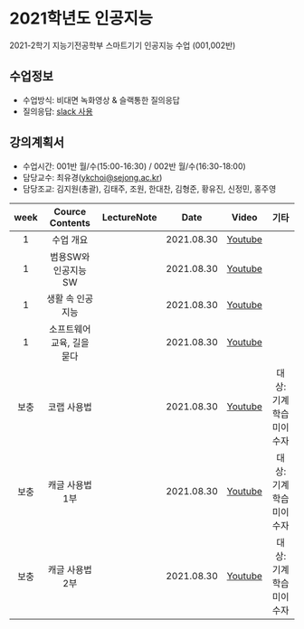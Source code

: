 # 2021학년도 인공지능
2021-2학기 지능기전공학부 스마트기기 인공지능 수업 (001,002반)


## 수업정보
- 수업방식: 비대면 녹화영상 & 슬랙통한 질의응답
- 질의응답: [slack 사용](https://2021-artificialintelligence.slack.com)

## 강의계획서
- 수업시간: 001반 월/수(15:00-16:30) / 002반 월/수(16:30-18:00) 
- 담당교수: 최유경(ykchoi@sejong.ac.kr)
- 담당조교: 김지원(총괄), 김태주, 조원, 한대찬, 김형준, 황유진, 신정민, 홍주영

| week | Cource Contents | LectureNote | Date |  Video | 기타 |  
|:---:|:---:|:---:|:---:|:---:|:---:| 
| 1 | 수업 개요 |  | 2021.08.30 | [Youtube](https://youtu.be/J6hiz5zfDC0) | |
| 1 | 범용SW와 인공지능SW |  | 2021.08.30 | [Youtube](https://youtu.be/mB_oGp8XaFM) | |
| 1 | 생활 속 인공지능 |  | 2021.08.30 | [Youtube](https://youtu.be/71qSgfD3T2U) | |
| 1 | 소프트웨어 교육, 길을 묻다 |  | 2021.08.30 | [Youtube](https://youtu.be/mtHz3BLsbw0) | |
| 보충 | 코랩 사용법 |  | 2021.08.30 | [Youtube](https://youtu.be/NUb1Nyz6BuI) | 대상: 기계학습 미이수자 |
| 보충 | 캐글 사용법 1부 |  | 2021.08.30 | [Youtube](https://youtu.be/raEi_cPfoLU) | 대상: 기계학습 미이수자 |
| 보충 | 캐글 사용법 2부 |  | 2021.08.30 | [Youtube](https://youtu.be/4xlaycPT-hQ) | 대상: 기계학습 미이수자|






